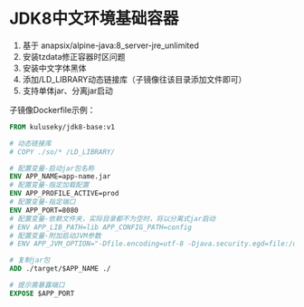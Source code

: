 # JDK8中文环境基础容器

1. 基于 anapsix/alpine-java:8_server-jre_unlimited
2. 安装tzdata修正容器时区问题
3. 安装中文字体黑体
4. 添加/LD_LIBRARY动态链接库（子镜像往该目录添加文件即可）
5. 支持单体jar、分离jar启动

子镜像Dockerfile示例：

```dockerfile
FROM kuluseky/jdk8-base:v1

# 动态链接库
# COPY ./so/* /LD_LIBRARY/

# 配置变量-启动jar包名称
ENV APP_NAME=app-name.jar
# 配置变量-指定加载配置
ENV APP_PROFILE_ACTIVE=prod
# 配置变量-指定端口
ENV APP_PORT=8080
# 配置变量-依赖文件夹，实际目录都不为空时，将以分离式jar启动
# ENV APP_LIB_PATH=lib APP_CONFIG_PATH=config
# 配置变量-附加启动JVM参数
# ENV APP_JVM_OPTION="-Dfile.encoding=utf-8 -Djava.security.egd=file:/dev/./urandom -Xms1024m -Xmx2048m"

# 复制jar包
ADD ./target/$APP_NAME ./

# 提示需暴露端口
EXPOSE $APP_PORT

```
